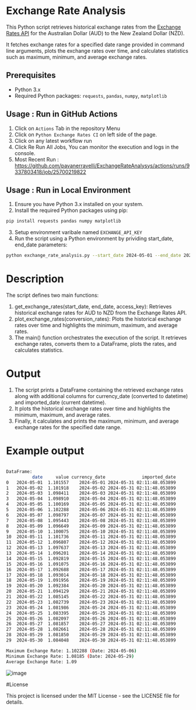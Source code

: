  # Exchange Rate Analysis

This Python script retrieves historical exchange rates from the [Exchange Rates API](https://exchangeratesapi.io/) for the Australian Dollar (AUD) to the New Zealand Dollar (NZD). 

It fetches exchange rates for a specified date range provided in command line arguments, plots the exchange rates over time, and calculates statistics such as maximum, minimum, and average exchange rates.

## Prerequisites

- Python 3.x
- Required Python packages: `requests`, `pandas`, `numpy`, `matplotlib`

## Usage : Run in GitHub Actions

1. Click on `Actions` Tab in the repository Menu
2. Click on `Python Exchange Rates CI` on left side of the page.
3. Click on any latest workflow run
4. Click Re Run All Jobs, You can monitor the execution and logs in the console.
5. Most Recent Run : https://github.com/pavanerravelli/ExchangeRateAnalysys/actions/runs/9337803418/job/25700219822

## Usage : Run in Local Environment

1. Ensure you have Python 3.x installed on your system.
2. Install the required Python packages using pip:

```bash
pip install requests pandas numpy matplotlib
```

3. Setup environment varibale named `EXCHANGE_API_KEY`
4. Run the script using a Python environment by prividing start_date, end_date parameters:

```bash 
python exchange_rate_analysis.py --start_date 2024-05-01 --end_date 20204-5-31
```

# Description
The script defines two main functions:

1. get_exchange_rates(start_date, end_date, access_key): Retrieves historical exchange rates for AUD to NZD from the Exchange Rates API.
2. plot_exchange_rates(conversion_rates): Plots the historical exchange rates over time and highlights the minimum, maximum, and average rates.
3. The main() function orchestrates the execution of the script. It retrieves exchange rates, converts them to a DataFrame, plots the rates, and calculates statistics.


# Output

1. The script prints a DataFrame containing the retrieved exchange rates along with additional columns for currency_date (converted to datetime) and imported_date (current datetime).
2. It plots the historical exchange rates over time and highlights the minimum, maximum, and average rates.
3. Finally, it calculates and prints the maximum, minimum, and average exchange rates for the specified date range.

# Example output

```bash

DataFrame:
          date     value currency_date              imported_date
0   2024-05-01  1.101557    2024-05-01 2024-05-31 02:11:48.053899
1   2024-05-02  1.101918    2024-05-02 2024-05-31 02:11:48.053899
2   2024-05-03  1.098411    2024-05-03 2024-05-31 02:11:48.053899
3   2024-05-04  1.098910    2024-05-04 2024-05-31 02:11:48.053899
4   2024-05-05  1.100169    2024-05-05 2024-05-31 02:11:48.053899
5   2024-05-06  1.102288    2024-05-06 2024-05-31 02:11:48.053899
6   2024-05-07  1.098797    2024-05-07 2024-05-31 02:11:48.053899
7   2024-05-08  1.095443    2024-05-08 2024-05-31 02:11:48.053899
8   2024-05-09  1.096649    2024-05-09 2024-05-31 02:11:48.053899
9   2024-05-10  1.100075    2024-05-10 2024-05-31 02:11:48.053899
10  2024-05-11  1.101736    2024-05-11 2024-05-31 02:11:48.053899
11  2024-05-12  1.096807    2024-05-12 2024-05-31 02:11:48.053899
12  2024-05-13  1.097637    2024-05-13 2024-05-31 02:11:48.053899
13  2024-05-14  1.096201    2024-05-14 2024-05-31 02:11:48.053899
14  2024-05-15  1.092819    2024-05-15 2024-05-31 02:11:48.053899
15  2024-05-16  1.091075    2024-05-16 2024-05-31 02:11:48.053899
16  2024-05-17  1.092688    2024-05-17 2024-05-31 02:11:48.053899
17  2024-05-18  1.093014    2024-05-18 2024-05-31 02:11:48.053899
18  2024-05-19  1.091956    2024-05-19 2024-05-31 02:11:48.053899
19  2024-05-20  1.092384    2024-05-20 2024-05-31 02:11:48.053899
20  2024-05-21  1.094129    2024-05-21 2024-05-31 02:11:48.053899
21  2024-05-22  1.085145    2024-05-22 2024-05-31 02:11:48.053899
22  2024-05-23  1.082739    2024-05-23 2024-05-31 02:11:48.053899
23  2024-05-24  1.081986    2024-05-24 2024-05-31 02:11:48.053899
24  2024-05-25  1.083395    2024-05-25 2024-05-31 02:11:48.053899
25  2024-05-26  1.082097    2024-05-26 2024-05-31 02:11:48.053899
26  2024-05-27  1.081857    2024-05-27 2024-05-31 02:11:48.053899
27  2024-05-28  1.082661    2024-05-28 2024-05-31 02:11:48.053899
28  2024-05-29  1.081850    2024-05-29 2024-05-31 02:11:48.053899
29  2024-05-30  1.084048    2024-05-30 2024-05-31 02:11:48.053899

Maximum Exchange Rate: 1.102288 (Date: 2024-05-06)
Minimum Exchange Rate: 1.08185 (Date: 2024-05-29)
Average Exchange Rate: 1.09
```

![image](https://github.com/pavanerravelli/ExchangeRateAnalysys/assets/171128460/3a9df6ee-bf0d-4ef4-80e7-c329e3ac31e1)


#License

This project is licensed under the MIT License - see the LICENSE file for details.
